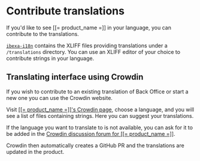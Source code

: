 # Contribute translations

If you'd like to see [[= product_name =]] in your language, you can contribute to the translations.

[`ibexa-i18n`](https://github.com/ibexa/i18n) contains the XLIFF files providing translations under a `/translations` directory.
You can use an XLIFF editor of your choice to contribute strings in your language.

## Translating interface using Crowdin

If you wish to contribute to an existing translation of Back Office or start a new one you can
use the Crowdin website.

Visit [[[= product_name =]]'s Crowdin page](https://crowdin.com/project/ibexa-dxp), choose a language, and you will see a list of files containing strings. Here you can suggest your translations.

If the language you want to translate to is not available, you can ask for it to be added in the [Crowdin discussion forum for [[= product_name =]]](https://crowdin.com/project/ibexa-dxp/discussions).

Crowdin then automatically creates a GitHub PR and the translations are updated in the product.
